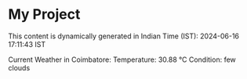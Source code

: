 # My Project

This content is dynamically generated in Indian Time (IST): 2024-06-16 17:11:43 IST


Current Weather in Coimbatore:
Temperature: 30.88 °C
Condition: few clouds
